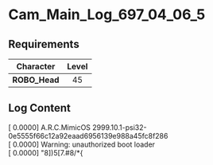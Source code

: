 # Cam_Main_Log_697_04_06_5
## Requirements
|  Character  |Level|
|-------------|:---:|
|**ROBO_Head**| 45  |

## Log Content
[   0.0000] A.R.C.MimicOS 2999.10.1\-psi32\-0e5555f66c12a92eaad6956139e988a45fc8f286<br>
[   0.0000] Warning: unauthorized boot loader<br>
[   0.0000] "8])5[7.\#8/\*{
